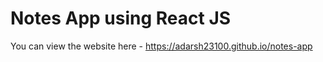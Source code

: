 # Notes App using React JS

You can view the website here - https://adarsh23100.github.io/notes-app
